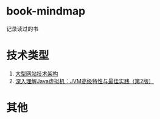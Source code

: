 # book-mindmap

记录读过的书

# 技术类型

1.  [大型网站技术架构](https://github.com/rainbowda/book-mindmap/tree/master/%E5%A4%A7%E5%9E%8B%E7%BD%91%E7%AB%99%E6%8A%80%E6%9C%AF%E6%9E%B6%E6%9E%84)
2.  [深入理解Java虚拟机：JVM高级特性与最佳实践（第2版）](https://github.com/rainbowda/book-mindmap/tree/master/%E6%B7%B1%E5%85%A5%E7%90%86%E8%A7%A3Java%E8%99%9A%E6%8B%9F%E6%9C%BA%EF%BC%9AJVM%E9%AB%98%E7%BA%A7%E7%89%B9%E6%80%A7%E4%B8%8E%E6%9C%80%E4%BD%B3%E5%AE%9E%E8%B7%B5%EF%BC%88%E7%AC%AC2%E7%89%88%EF%BC%89)



# 其他

